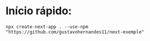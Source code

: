 
# Início rápido:
``
npx create-next-app . --use-npm "https://github.com/gustavohernandes11/next-exemple"
``
